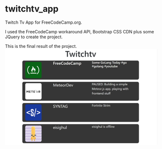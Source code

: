 # twitchtv_app
Twitch Tv App for FreeCodeCamp.org.

I used the FreeCodeCamp workaround API, Bootstrap CSS CDN plus some JQuery to create the project.    

This is the final result of the project.
![Screenshot](screenshot.jpg)
